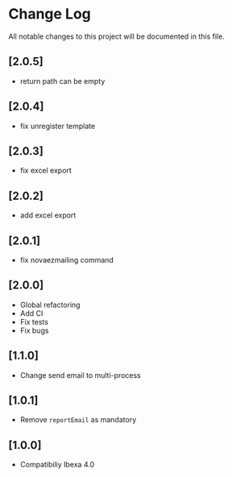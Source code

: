 
# Change Log

All notable changes to this project will be documented in this file.

## [2.0.5]

- return path can be empty

## [2.0.4]

- fix unregister template

## [2.0.3]

- fix excel export

## [2.0.2]

- add excel export

## [2.0.1]

- fix novaezmailing command

## [2.0.0]

- Global refactoring
- Add CI
- Fix tests
- Fix bugs

## [1.1.0]

- Change send email to multi-process

## [1.0.1]

- Remove `reportEmail` as mandatory

## [1.0.0]

- Compatibiliy Ibexa 4.0